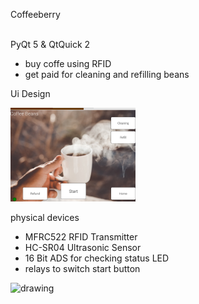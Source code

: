 Coffeeberry 
<br/> <br/>

PyQt 5 & QtQuick 2 <br/>
 - buy coffe using RFID
 - get paid for cleaning and refilling beans


Ui Design <br/>

<img src="/Pictures/uidesign.jpg" alt="drawing" width="200"/>

 physical devices
 - MFRC522 RFID Transmitter
 - HC-SR04 Ultrasonic Sensor
 - 16 Bit ADS for checking status LED
 - relays to switch start button

 <img src="/Pictures/coffeberry.jpg" alt="drawing" width="200"/>